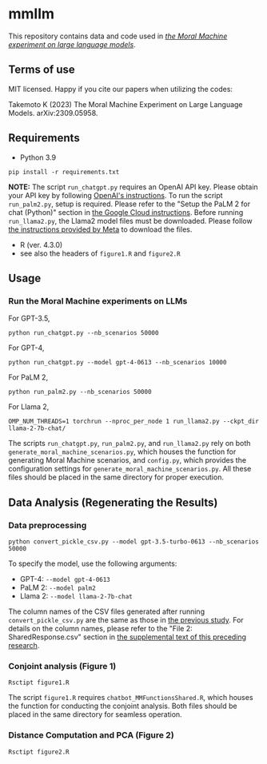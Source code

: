 # mmllm

This repository contains data and code used in [*the Moral Machine experiment on large language models*](https://arxiv.org/abs/2309.05958).

## Terms of use

MIT licensed. Happy if you cite our papers when utilizing the codes:

Takemoto K (2023) The Moral Machine Experiment on Large Language Models. arXiv:2309.05958.

## Requirements
* Python 3.9
```
pip install -r requirements.txt
```
**NOTE:** The script `run_chatgpt.py` requires an OpenAI API key. Please obtain your API key by following [OpenAI's instructions](https://help.openai.com/en/articles/4936850-where-do-i-find-my-secret-api-key). To run the script `run_palm2.py`, setup is required. Please refer to the "Setup the PaLM 2 for chat (Python)" section in [the Google Cloud instructions](https://console.cloud.google.com/vertex-ai/publishers/google/model-garden/chat-bison). Before running `run_llama2.py`, the Llama2 model files must be downloaded. Please follow [the instructions provided by Meta](https://github.com/facebookresearch/llama) to download the files.

* R (ver. 4.3.0)
* see also the headers of `figure1.R` and `figure2.R`

## Usage
### Run the Moral Machine experiments on LLMs
For GPT-3.5,
```
python run_chatgpt.py --nb_scenarios 50000
```

For GPT-4,
```
python run_chatgpt.py --model gpt-4-0613 --nb_scenarios 10000
```

For PaLM 2,
```
python run_palm2.py --nb_scenarios 50000
```

For Llama 2,
```
OMP_NUM_THREADS=1 torchrun --nproc_per_node 1 run_llama2.py --ckpt_dir llama-2-7b-chat/
```

The scripts `run_chatgpt.py`, `run_palm2.py`, and `run_llama2.py` rely on both `generate_moral_machine_scenarios.py`, which houses the function for generating Moral Machine scenarios, and `config.py`, which provides the configuration settings for `generate_moral_machine_scenarios.py`. All these files should be placed in the same directory for proper execution.

## Data Analysis (Regenerating the Results)
### Data preprocessing
```
python convert_pickle_csv.py --model gpt-3.5-turbo-0613 --nb_scenarios 50000
```
To specify the model, use the following arguments:
* GPT-4: `--model gpt-4-0613`
* PaLM 2: `--model palm2`
* Llama 2: `--model llama-2-7b-chat`

The column names of the CSV files generated after running `convert_pickle_csv.py` are the same as those in [the previous study](https://www.nature.com/articles/s41586-018-0637-6). For details on the column names, please refer to the "File 2: SharedResponse.csv" section in [the supplemental text of this preceding research](https://osf.io/wt6mc?view_only=4bb49492edee4a8eb1758552a362a2cf).

### Conjoint analysis (Figure 1)

```
Rsctipt figure1.R
```

The script `figure1.R` requires `chatbot_MMFunctionsShared.R`, which houses the function for conducting the conjoint analysis. Both files should be placed in the same directory for seamless operation.

### Distance Computation and PCA (Figure 2)

```
Rsctipt figure2.R
```
